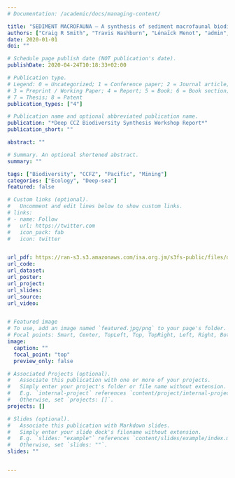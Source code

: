 ```yaml
---
# Documentation: /academic/docs/managing-content/

title: "SEDIMENT MACROFAUNA – A synthesis of sediment macrofaunal biodiversity in the Clarion-Clipperton Zone"
authors: ["Craig R Smith", "Travis Washburn", "Lénaïck Menot", "admin", "Ellen Pape", "Lupita Bribiesca-Contreras", "Thomas Dahlgren", "Tomohiko Fukushima", "Adrian Glover", "Se Jon Ju", "Ok Hwan Yu"]
date: 2020-01-01
doi: ""

# Schedule page publish date (NOT publication's date).
publishDate: 2020-04-24T10:18:33+02:00

# Publication type.
# Legend: 0 = Uncategorized; 1 = Conference paper; 2 = Journal article;
# 3 = Preprint / Working Paper; 4 = Report; 5 = Book; 6 = Book section;
# 7 = Thesis; 8 = Patent
publication_types: ["4"]

# Publication name and optional abbreviated publication name.
publication: "*Deep CCZ Biodiversity Synthesis Workshop Report*"
publication_short: ""

abstract: ""

# Summary. An optional shortened abstract.
summary: ""

tags: ["Biodiversity", "CCFZ", "Pacific", "Mining"]
categories: ["Ecology", "Deep-sea"]
featured: false

# Custom links (optional).
#   Uncomment and edit lines below to show custom links.
# links:
# - name: Follow
#   url: https://twitter.com
#   icon_pack: fab
#   icon: twitter


url_pdf: https://ran-s3.s3.amazonaws.com/isa.org.jm/s3fs-public/files/documents/deep_ccz_biodiversity_synthesis_workshop_report_-_final.pdf
url_code:
url_dataset: 
url_poster: 
url_project:
url_slides:
url_source:
url_video: 


# Featured image
# To use, add an image named `featured.jpg/png` to your page's folder. 
# Focal points: Smart, Center, TopLeft, Top, TopRight, Left, Right, BottomLeft, Bottom, BottomRight.
image:
  caption: ""
  focal_point: "top"
  preview_only: false

# Associated Projects (optional).
#   Associate this publication with one or more of your projects.
#   Simply enter your project's folder or file name without extension.
#   E.g. `internal-project` references `content/project/internal-project/index.md`.
#   Otherwise, set `projects: []`.
projects: []

# Slides (optional).
#   Associate this publication with Markdown slides.
#   Simply enter your slide deck's filename without extension.
#   E.g. `slides: "example"` references `content/slides/example/index.md`.
#   Otherwise, set `slides: ""`.
slides: ""


---
```


